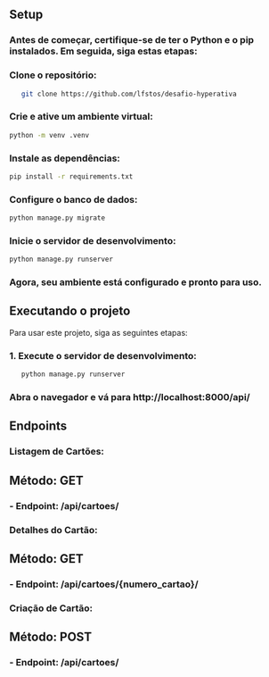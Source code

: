 ## Setup

### Antes de começar, certifique-se de ter o Python e o pip instalados. Em seguida, siga estas etapas:

### Clone o repositório:

```bash
   git clone https://github.com/lfstos/desafio-hyperativa
```

### Crie e ative um ambiente virtual:
```bash
python -m venv .venv
```

### Instale as dependências:
```bash
pip install -r requirements.txt
```

### Configure o banco de dados:
```bash
python manage.py migrate
```

### Inicie o servidor de desenvolvimento:
```bash
python manage.py runserver
```

### Agora, seu ambiente está configurado e pronto para uso.

## Executando o projeto

Para usar este projeto, siga as seguintes etapas:

### 1. Execute o servidor de desenvolvimento:

```bash
   python manage.py runserver
```

### Abra o navegador e vá para http://localhost:8000/api/

## Endpoints

### Listagem de Cartões:
## Método: GET
### - **Endpoint: /api/cartoes/**

### Detalhes do Cartão:
## Método: GET
### - **Endpoint: /api/cartoes/{numero_cartao}/**

### Criação de Cartão:
## Método: POST
### - **Endpoint: /api/cartoes/**